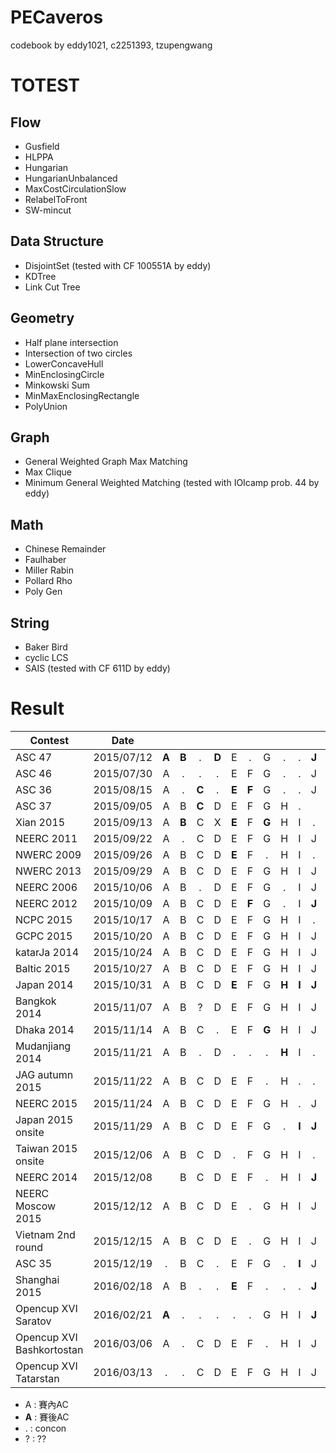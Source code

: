 PECaveros
=========

codebook by eddy1021, c2251393, tzupengwang

# TOTEST

## Flow
- Gusfield
- HLPPA
- Hungarian
- HungarianUnbalanced
- MaxCostCirculationSlow
- RelabelToFront
- SW-mincut

## Data Structure
- DisjointSet (tested with CF 100551A by eddy)
- KDTree
- Link Cut Tree

## Geometry
- Half plane intersection
- Intersection of two circles
- LowerConcaveHull
- MinEnclosingCircle
- Minkowski Sum
- MinMaxEnclosingRectangle
- PolyUnion

## Graph
- General Weighted Graph Max Matching
- Max Clique
- Minimum General Weighted Matching (tested with IOIcamp prob. 44 by eddy)

## Math
- Chinese Remainder
- Faulhaber
- Miller Rabin
- Pollard Rho
- Poly Gen

## String
- Baker Bird
- cyclic LCS
- SAIS (tested with CF 611D by eddy)

# Result

| Contest                   | Date          |   |   |   |   |   |   |   |   |   |   |   |   |   |
| --------------------------|:-------------:|:-:|:-:|:-:|:-:|:-:|:-:|:-:|:-:|:-:|:-:|:-:|:-:|:-:|
| ASC 47                    | 2015/07/12    | **A** | **B** | . | **D** | E | . | G | . | . | **J** |
| ASC 46                    | 2015/07/30    | A | . | . | . | E | F | G | . | . | J |
| ASC 36                    | 2015/08/15    | A | . | **C** | . | **E** | **F** | G | . | . | J |
| ASC 37                    | 2015/09/05    | A | B | **C** | D | E | F | G | H | . |
| Xian 2015                 | 2015/09/13    | A | **B** | C | X | **E** | F | **G** | H | I | . | K |
| NEERC 2011                | 2015/09/22    | A | . | C | D | E | F | G | H | I | J | K |
| NWERC 2009                | 2015/09/26    | A | B | C | D | **E** | F | . | H | I | . |
| NWERC 2013                | 2015/09/29    | A | B | C | D | E | F | G | H | I | J |
| NEERC 2006                | 2015/10/06    | A | B | . | D | E | F | G | . | I | J |
| NEERC 2012                | 2015/10/09    | A | B | C | D | E | **F** | G | . | I | **J** | K | **L** |
| NCPC 2015                 | 2015/10/17    | A | B | C | D | E | F | G | H | I | . | K |   |
| GCPC 2015                 | 2015/10/20    | A | B | C | D | E | F | G | H | I | J | K | . | M |
| katarJa 2014              | 2015/10/24    | A | B | C | D | E | F | G | H | I | J | K | 
| Baltic 2015               | 2015/10/27    | A | B | C | D | E | F | G | H | I | J | K | L |
| Japan 2014                | 2015/10/31    | A | B | C | D | **E** | F | G | **H** | **I** | **J** | . |  |
| Bangkok 2014              | 2015/11/07    | A | B | ? | D | E | F | G | H | I | J | K | L |
| Dhaka 2014                | 2015/11/14    | A | B | C | . | E | F | **G** | H | I | J |   |   |
| Mudanjiang 2014           | 2015/11/21    | A | B | . | D | . | . | . | **H** | I | . | K |   |
| JAG autumn 2015           | 2015/11/22    | A | B | C | D | E | F | . | H | . | . | K |   |
| NEERC 2015                | 2015/11/24    | A | B | C | D | E | F | G | H | . | J | . |   |
| Japan 2015 onsite         | 2015/11/29    | A | B | C | D | E | F | G | . | **I** | **J** | K |   |
| Taiwan 2015 onsite        | 2015/12/06    | A | B | C | D | . | F | G | H | I | . | . | . |
| NEERC 2014                | 2015/12/08    |   | B | C | D | E | F | . | H | I | **J** | K | L | . |
| NEERC Moscow 2015         | 2015/12/12    | A | B | C | D | E | . | G | H | I | J | K | . |   |
| Vietnam 2nd round         | 2015/12/15    | A | B | C | D | E | . | G | H | I | J |   |   |   |
| ASC 35                    | 2015/12/19    | . | B | C | . | E | F | G | . | **I** | J |
| Shanghai 2015             | 2016/02/18    | A | B | . | . | **E** | F | . | . | . | **J** | K | L |
| Opencup XVI Saratov       | 2016/02/21    | **A** | . | . | . | . | . | G | H | I | **J** | K | 
| Opencup XVI Bashkortostan | 2016/03/06    | A | . | C | D | E | F | . | H | I | J | **K** | L | M |
| Opencup XVI Tatarstan     | 2016/03/13    | . | . | C | D | E | F | G | H | I | J | K | L | M |

- A : 賽內AC  
- **A** : 賽後AC
- . : concon
- ? : ??
